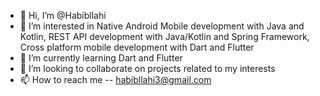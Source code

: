 - 👋 Hi, I’m @Habibllahi
- 👀 I’m interested in Native Android Mobile development with Java and Kotlin, REST API development with Java/Kotlin and Spring Framework, Cross platform mobile development with Dart and Flutter
- 🌱 I’m currently learning Dart and Flutter
- 💞️ I’m looking to collaborate on projects related to my interests
- 📫 How to reach me -- habibllahi3@gmail.com

<!---
Habibllahi/Habibllahi is a ✨ special ✨ repository because its `README.md` (this file) appears on your GitHub profile.
You can click the Preview link to take a look at your changes.
--->
